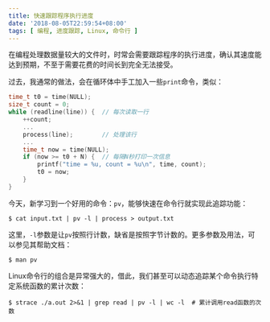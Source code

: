 ```yaml
---
title: 快速跟踪程序执行进度
date: '2018-08-05T22:59:54+08:00'
tags: [ 编程, 进度跟踪, Linux, 命令行 ]
---
```

在编程处理数据量较大的文件时，时常会需要跟踪程序的执行进度，确认其速度能达到预期，不至于需要花费的时间长到完全无法接受。

过去，我通常的做法，会在循环体中手工加入一些`print`命令，类似：

```cpp
time_t t0 = time(NULL);
size_t count = 0;
while (readline(line)) {  // 每次读取一行
    ++count;
    ...
    process(line);        // 处理该行
    ...
    time_t now = time(NULL);
    if (now >= t0 + N) {  // 每隔N秒打印一次信息
        printf("time = %u, count = %u\n", time, count);
        t0 = now;
    }
}
```

今天，新学习到一个好用的命令：`pv`，能够快速在命令行就实现此追踪功能：

```
$ cat input.txt | pv -l | process > output.txt
```

这里，`-l`参数是让`pv`按照行计数，缺省是按照字节计数的。更多参数及用法，可以参见其帮助文档：

```
$ man pv
```

Linux命令行的组合是异常强大的，借此，我们甚至可以动态追踪某个命令执行特定系统函数的累计次数：

```
$ strace ./a.out 2>&1 | grep read | pv -l | wc -l  # 累计调用read函数的次数
```
